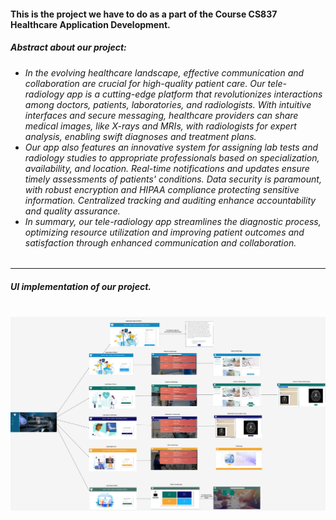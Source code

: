 <h4>This is the project we have to do as a part of the Course CS837 Healthcare Application Development.</h4> 
<h5> Abstract about our project:</h5>
<h6>
  <ul>
    <li>In the evolving healthcare landscape, effective communication and collaboration are crucial for high-quality patient care. Our tele-radiology app is a cutting-edge platform that revolutionizes interactions among doctors, patients, laboratories, and radiologists. With intuitive interfaces and secure messaging, healthcare providers can share medical images, like X-rays and MRIs, with radiologists for expert analysis, enabling swift diagnoses and treatment plans.</li>
<li>Our app also features an innovative system for assigning lab tests and radiology studies to appropriate professionals based on specialization, availability, and location. Real-time notifications and updates ensure timely assessments of patients' conditions. Data security is paramount, with robust encryption and HIPAA compliance protecting sensitive information. Centralized tracking and auditing enhance accountability and quality assurance.</li>

<li>
  In summary, our tele-radiology app streamlines the diagnostic process, optimizing resource utilization and improving patient outcomes and satisfaction through enhanced communication and collaboration.
</li>

  </ul></h6>
<hr>
<h5>UI implementation of our project.</h5>
<br>
<img src="UI_Implementation.png"></img>
